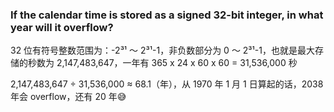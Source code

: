 ### If the calendar time is stored as a signed 32-bit integer, in what year will it overflow?

32 位有符号整数范围为：-2³¹ ～ 2³¹-1，非负数部分为 0 ～ 2³¹-1，也就是最大存储的秒数为 2,147,483,647，一年有 365 x 24 x 60 x 60 = 31,536,000 秒

2,147,483,647 ÷ 31,536,000 ≈ 68.1（年），从 1970 年 1 月 1 日算起的话，2038 年会 overflow，还有 20 年😅